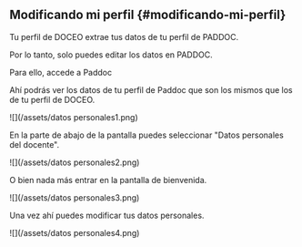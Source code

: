 ## Modificando mi perfil {#modificando-mi-perfil}

Tu perfil de DOCEO extrae tus datos de tu perfil de PADDOC.

Por lo tanto, solo puedes editar los datos en PADDOC.

Para ello, accede a Paddoc

Ahí podrás ver los datos de tu perfil de Paddoc que son los mismos que los de tu perfil de DOCEO.

![](/assets/datos personales1.png)

En la parte de abajo de la pantalla puedes seleccionar "Datos personales del docente".

![](/assets/datos personales2.png)

O bien nada más entrar en la pantalla de bienvenida.

![](/assets/datos personales3.png)

Una vez ahí puedes modificar tus datos personales.

![](/assets/datos personales4.png)
